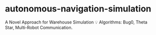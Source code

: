 # autonomous-navigation-simulation
A Novel Approach for Warehouse Simulation  💡 Algorithms: Bug0, Theta Star, Multi-Robot Communication.
